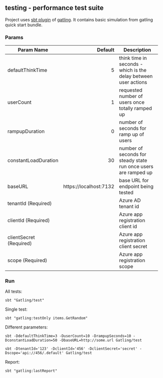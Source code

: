 ## testing - performance test suite

Project uses [sbt plugin][sbtplugindoc] of [gatling][gatlingdoc].
It contains basic simulation from gatling quick start bundle.

[sbtplugindoc]: https://gatling.io/docs/current/extensions/sbt_plugin/
[gatlingdoc]: https://gatling.io/docs/current/advanced_tutorial/

### Params
|Param Name                 |Default                    |Description                                                        |
|---------------------------|--------------------------:|-------------------------------------------------------------------|
|defaultThinkTime           |5                          |think time in seconds - which is the delay between user actions    |
|userCount                  |1                          |requested number of users once totally ramped up                   |
|rampupDuration             |0                          |number of seconds for ramp up of users                             |
|constantLoadDuration       |30                         |number of seconds for steady state run once users are ramped up    |
|baseURL                    |https://localhost:7132     |base URL for endpoint being tested                                 |
|tenantId (Required)        |                           |Azure AD tenant id                                                 |
|clientId (Required)        |                           |Azure app registration client id                                   |
|clientSecret (Required)    |                           |Azure app registration client secret                               |
|scope (Required)           |                           |Azure app registration scope                                       |

### Run

All tests:
```
sbt "Gatling/test"
```

Single test:
```
sbt "gatling:testOnly items.GetRandom"
```

Different parameters:
```
sbt -DdefaultThinkTime=3 -DuserCount=10 -DrampupSeconds=10 -DconstantLoadDuration=50 -DbaseURL=http://some.url Gatling/test
```
```
sbt -DtenantId='123' -DclientId='456' -DclientSecret='secret' -Dscope='api://456/.default' Gatling/test
```

Report:
```
sbt "gatling:lastReport"
```
